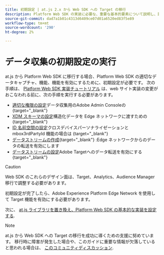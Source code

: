 ```yaml
---
title: 初期設定 | at.js 2.x から Web SDK への Target の移行
description: Platform Web SDK の実装に必要な、重要な基本的要素について説明し、設定します
source-git-commit: dad7a1b01c4313d6409ce07d01a6520ed83f5e89
workflow-type: tm+mt
source-wordcount: '290'
ht-degree: 2%

---
```


# データ収集の初期設定の実行

at.js から Platform Web SDK に移行する場合、Platform Web SDK の適切なデータキャプチャ、機能、機能を有効にするために、初期設定が必要です。 次の手順は、 [Platform Web SDK 実装チュートリアル](https://experienceleague.adobe.com/docs/platform-learn/implement-web-sdk/overview.html?lang=ja) は、web サイト実装の変更がおこなわれる前に、次の手順を実行する必要があります。

- [適切な権限の設定](https://experienceleague.adobe.com/docs/platform-learn/implement-web-sdk/initial-configuration/configure-permissions.html)データ収集用のAdobe Admin Consoleの {target=&quot;_blank&quot;}
- [XDM スキーマの設定](https://experienceleague.adobe.com/docs/platform-learn/implement-web-sdk/initial-configuration/configure-schemas.html)構造化データを Edge ネットワークに渡すための {target=&quot;_blank&quot;}
- [ID 名前空間の設定](https://experienceleague.adobe.com/docs/platform-learn/implement-web-sdk/initial-configuration/configure-identities.html)クロスデバイスパーソナライゼーションと mbox3rdPartyId 機能の場合は {target=&quot;_blank&quot;}
- [データストリームの作成](https://experienceleague.adobe.com/docs/platform-learn/implement-web-sdk/initial-configuration/configure-datastream.html){target=&quot;_blank&quot;} :Edge ネットワークからのデータの転送を有効にします
- [データストリームの設定](https://experienceleague.adobe.com/docs/platform-learn/implement-web-sdk/applications-setup/setup-target.html#configure-the-datastream)Adobe Targetへのデータ転送を有効にする {target=&quot;_blank&quot;}

>[!CAUTION]
>
>Web SDK のこれらのデザイン面は、Target、Analytics、Audience Manager移行で調整する必要があります。

初期設定が完了したら、Adobe Experience Platform Edge Network を使用して Target 機能を有効にする必要があります。

次に、 [at.js ライブラリを置き換え、Platform Web SDK の基本的な実装を設定する](replace-library.md).

>[!NOTE]
>
>at.js から Web SDK への Target の移行を成功に導くための支援に努めています。 移行時に障害が発生した場合や、このガイドに重要な情報が欠落していると思われる場合は、 [このコミュニティディスカッション](https://experienceleaguecommunities.adobe.com/t5/adobe-experience-platform-launch/tutorial-discussion-implement-adobe-experience-cloud-with-web/td-p/444996).
